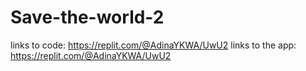 # Save-the-world-2
links to code: https://replit.com/@AdinaYKWA/UwU2
links to the app: https://replit.com/@AdinaYKWA/UwU2

